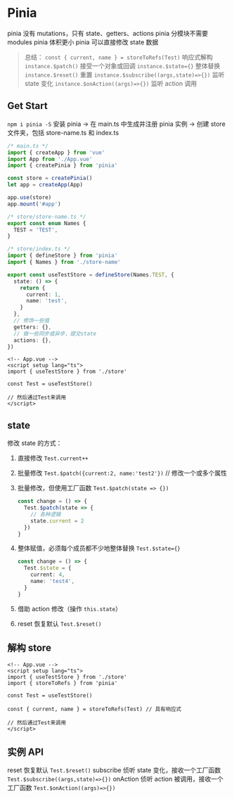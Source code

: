 # Pinia

pinia 没有 mutations，只有 state、getters、actions
pinia 分模块不需要 modules
pinia 体积更小
pinia 可以直接修改 state 数据

> 总结：
> `const { current, name } = storeToRefs(Test)` 响应式解构
> `instance.$patch()` 接受一个对象或回调
> `instance.$state={}` 整体替换
> `instance.$reset()` 重置
> `instance.$subscribe((args,state)=>{})` 监听 state 变化
> `instance.$onAction((args)=>{})` 监听 action 调用

## Get Start

`npm i pinia -S`
安装 pinia -> 在 main.ts 中生成并注册 pinia 实例 -> 创建 store 文件夹，包括 store-name.ts 和 index.ts

```ts {4,6,9}
/* main.ts */
import { createApp } from 'vue'
import App from './App.vue'
import { createPinia } from 'pinia'

const store = createPinia()
let app = createApp(App)

app.use(store)
app.mount('#app')
```

```ts
/* store/store-name.ts */
export const enum Names {
  TEST = 'TEST',
}
```

```ts
/* store/index.ts */
import { defineStore } from 'pinia'
import { Names } from './store-name'

export const useTestStore = defineStore(Names.TEST, {
  state: () => {
    return {
      current: 1,
      name: 'test',
    }
  },
  // 修饰一些值
  getters: {},
  // 做一些同步或异步，提交state
  actions: {},
})
```

```vue
<!-- App.vue -->
<script setup lang="ts">
import { useTestStore } from './store'

const Test = useTestStore()

// 然后通过Test来调用
</script>
```

## state

修改 state 的方式：

1. 直接修改 `Test.current++`
2. 批量修改 `Test.$patch({current:2, name:'test2'})` // 修改一个或多个属性
3. 批量修改，但使用工厂函数 `Test.$patch(state => {})`

   ```ts
   const change = () => {
     Test.$patch(state => {
       // 各种逻辑
       state.current = 2
     })
   }
   ```

4. 整体赋值，必须每个成员都不少地整体替换 `Test.$state={}`

   ```ts
   const change = () => {
     Test.$state = {
       current: 4,
       name: 'test4',
     }
   }
   ```

5. 借助 action 修改（操作 `this.state`）
6. reset 恢复默认 `Test.$reset()`

## 解构 store

```vue {4,8}
<!-- App.vue -->
<script setup lang="ts">
import { useTestStore } from './store'
import { storeToRefs } from 'pinia'

const Test = useTestStore()

const { current, name } = storeToRefs(Test) // 具有响应式

// 然后通过Test来调用
</script>
```

## 实例 API

reset 恢复默认 `Test.$reset()`
subscribe 侦听 state 变化，接收一个工厂函数 `Test.$subscribe((args,state)=>{})`
onAction 侦听 action 被调用，接收一个工厂函数 `Test.$onAction((args)=>{})`
